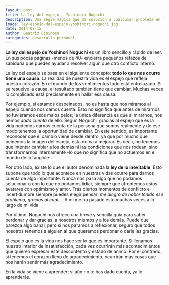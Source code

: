 ```yaml
---
layout: post
title: La ley del espejo - Yoshinori Noguchi
description: Una regla mágica que da solución a cualquier problema en la vida.
image: ley-espejo-del-espejo-yoshinori-noguchi.jpg
date: 2014-08-15
author: Beatriz Espinosa
categories: desarrollo personal
---
```


**La ley del espejo de Yoshinori Noguchi** es un libro sencillo y rápido
de leer. En sus pocas páginas -menos de 40- encierra pequeños retazos de
sabiduría que pueden ayudar a resolver algún que otro conflicto interno.

La ley del espejo se basa en el siguiente concepto: **todo lo que nos ocurre
tiene una causa**. La realidad de nuestra vida es el espejo que refleja nuestro
corazón. En el mundo de los sentimientos todo está entrelazado. Si se resuelve
la causa, el resultado también tiene que cambiar. Muchas veces lo complicado
está precisamente en hallar esa causa.

Por ejemplo, si estamos despeinados, no es hasta que nos miramos al espejo
cuando nos damos cuenta. Esto no significa que antes de mirarnos no tuviéramos
esos malos pelos; la única diferencia es que al mirarnos, nos hemos *dado
cuenta* de ello. Según Noguchi, gracias al espejo que es la vida podemos darnos
cuenta de la persona que somos realmente y de ese modo tenemos la oportunidad
de cambiar. En este sentido, es importante reconocer que el cambio viene desde
dentro, ya que por mucho que peinemos la imagen del espejo, ésta no va a
mejorar. Es decir, no tenemos que intentar cambiar a los demás ni las
condiciones que nos rodean, sino transformarnos internamente -lo que no
significa que no actuemos en el mundo de lo tangible-.

Por otro lado, existe lo que el autor denominada la **ley de lo inevitable**.
Esto supone que todo lo que acontece en nuestras vidas ocurre para darnos
cuenta de algo importante. Nunca nos pasa algo que no podamos solucionar o con
lo que no podamos lidiar, siempre que afrontemos estos avatares con optimismo y
amor. Tras ciertos momentos de conflicto e incertidumbre siempre puedes elegir
pensar: *me alegro de haber tenido ese problema, gracias al cual…*. A mí me ha
pasado esto muchas veces a lo largo de mi vida.

Por último, Noguchi  nos ofrece una breve y sencilla guía para saber perdonar y
dar gracias, a nosotros mismos y a los demás. Puede que parezca algo banal,
pero si nos paramos a reflexionar, seguro que todos nosotros tenemos a alguien
al que queremos perdonar o darle las gracias.

El espejo que es la vida nos hace ver lo que es importante. Si llenamos nuestro
interior de insatisfacción, cada vez ocurrirán más acontecimientos que quieren
expresar este descontento y estado de ánimo. Por el contrario, si tenemos el
corazón lleno de agradecimiento, ocurrirán más cosas que nos harán sentir más
agradecimiento.

En la vida se viene a aprender; si aún no te has dado cuenta, ya lo aprenderás.
